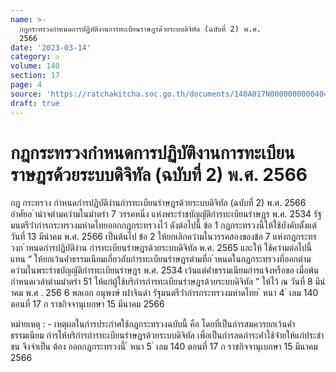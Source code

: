 ```yaml
---
name: >-
  กฎกระทรวงกำหนดการปฏิบัติงานการทะเบียนราษฎรด้วยระบบดิจิทัล (ฉบับที่ 2) พ.ศ.
  2566
date: '2023-03-14'
category: ก
volume: 140
section: 17
page: 4
source: 'https://ratchakitcha.soc.go.th/documents/140A017N0000000000404.pdf'
draft: true
---
```


# กฎกระทรวงกำหนดการปฏิบัติงานการทะเบียนราษฎรด้วยระบบดิจิทัล (ฉบับที่ 2) พ.ศ. 2566

กฎ กระทรวง กําหนดกํารปฏิบัติงํานกํารทะเบียนรําษฎรด้วยระบบดิจิทัล (ฉบับที่ 2) พ.ศ. 2566 อําศัยอ ํานําจตํามควํามในมําตรํา 7 วรรคหนึ่ง แห่งพระรําชบัญญัติกํารทะเบียนรําษฎร พ.ศ. 2534 รัฐมนตรีว่ํากํารกระทรวงมหําดไทยออกกฎกระทรวงไว้ ดังต่อไปนี้ ข้อ 1 กฎกระทรวงนี้ให้ใช้บังคับตั้งแต่วันที่ 13 มีนําคม พ.ศ. 2566 เป็นต้นไป ข้อ 2 ให้ยกเลิกควํามในวรรคสองของข้อ 7 แห่งกฎกระทรวงก ําหนดกํารปฏิบัติงําน กํารทะเบียนรําษฎรด้วยระบบดิจิทัล พ.ศ. 2565 และให้ ใช้ควํามต่อไปนี้แทน “ ให้ยกเว้นค่ําธรรมเนียมเกี่ยวกับกํารทะเบียนรําษฎรตํามที่ก ําหนดในกฎกระทรวงที่ออกตําม ควํามในพระรําชบัญญัติกํารทะเบียนรําษฎร พ.ศ. 2534 เว้นแต่ค่ําธรรมเนียมกํารแจ้งหรือขอ เมื่อพ้นกําหนดเวลําตํามมําตรํา 51 ให้แก่ผู้ใช้บริกํารกํารทะเบียนรําษฎรด้วยระบบดิจิทัล ” ให้ไว้ ณ วันที่ 8 มีนําคม พ.ศ . 256 6 พลเอก อนุพงษ์ เผ่ําจินดํา รัฐมนตรีว่ํากํารกระทรวงมหําดไทย ้ หนา 4 ่ เลม 140 ตอนที่ 17 ก ราชกิจจานุเบกษา 15 มีนาคม 2566

หมํายเหตุ : - เหตุผลในกํารประกําศใช้กฎกระทรวงฉบับนี้ คือ โดยที่เป็นกํารสมควรยกเว้นค่ําธรรมเนียม กํารให้บริกํารกํารทะเบียนรําษฎรด้วยระบบดิจิทัล เพื่อเป็นกํารลดภําระค่ําใช้จ่ํายให้แก่ประชําชน จึงจําเป็น ต้อง ออกกฎกระทรวงนี้ ้ หนา 5 ่ เลม 140 ตอนที่ 17 ก ราชกิจจานุเบกษา 15 มีนาคม 2566
